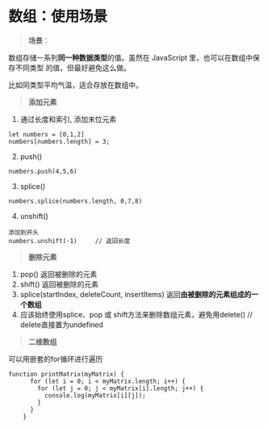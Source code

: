 # 数组：使用场景
> **场景**：

数组存储一系列**同一种数据类型**的值。虽然在 JavaScript 里，也可以在数组中保存不同类型
的值，但最好避免这么做。

比如同类型平均气温，适合存放在数组中。

>**添加元素**

1. 通过长度和索引, 添加末位元素

```
let numbers = [0,1,2]
numbers[numbers.length] = 3;
```

2. push()

```
numbers.push(4,5,6)    
```

3. splice()

```
numbers.splice(numbers.length, 0,7,8) 
```

4. unshift()

```
添加到开头
numbers.unshift(-1)     // 返回长度
```

>**删除元素**

1. pop()   返回被删除的元素
2. shift()  返回被删除的元素
3. splice(startIndex, deleteCount, insertItems)    返回**由被删除的元素组成的一个数组**
4. 应该始终使用splice、pop 或 shift方法来删除数组元素，避免用delete() // delete直接置为undefined

>**二维数组**

可以用嵌套的for循环进行遍历
```
function printMatrix(myMatrix) {
      for (let i = 0; i < myMatrix.length; i++) {
        for (let j = 0; j < myMatrix[i].length; j++) {
          console.log(myMatrix[i][j]);
        } 
      }
    }
```
